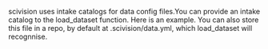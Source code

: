 scivision uses intake catalogs for data config files.You can provide an intake catalog to the load_dataset function. Here is an example. You can also store this file in a repo, by default at .scivision/data.yml, which load_dataset will recognnise.